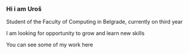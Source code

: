 ### Hi i am Uroš

Student of the Faculty of Computing in Belgrade, currently
on third year

I am looking for opportunity to
grow and learn new skills

You can see some of my work here 

<!--
**UrosNikolic11/UrosNikolic11** is a ✨ _special_ ✨ repository because its `README.md` (this file) appears on your GitHub profile.

Here are some ideas to get you started:

- 🔭 I’m currently working on ...
- 🌱 I’m currently learning ...
- 👯 I’m looking to collaborate on ...
- 🤔 I’m looking for help with ...
- 💬 Ask me about ...
- 📫 How to reach me: ...
- 😄 Pronouns: ...
- ⚡ Fun fact: ...
-->
